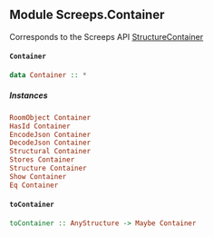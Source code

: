 ## Module Screeps.Container

Corresponds to the Screeps API [StructureContainer](http://support.screeps.com/hc/en-us/articles/208435885-StructureContainer)

#### `Container`

``` purescript
data Container :: *
```

##### Instances
``` purescript
RoomObject Container
HasId Container
EncodeJson Container
DecodeJson Container
Structural Container
Stores Container
Structure Container
Show Container
Eq Container
```

#### `toContainer`

``` purescript
toContainer :: AnyStructure -> Maybe Container
```


